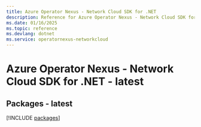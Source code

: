 ```yaml
---
title: Azure Operator Nexus - Network Cloud SDK for .NET
description: Reference for Azure Operator Nexus - Network Cloud SDK for .NET
ms.date: 01/16/2025
ms.topic: reference
ms.devlang: dotnet
ms.service: operatornexus-networkcloud
---
```

# Azure Operator Nexus - Network Cloud SDK for .NET - latest
## Packages - latest
[!INCLUDE [packages](operator-nexus---network-cloud-index.md)]
